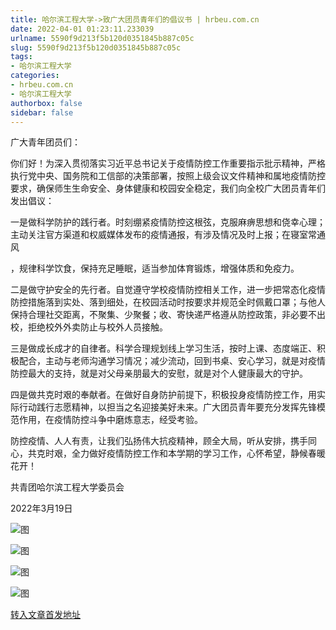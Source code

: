 ```yaml
---
title: 哈尔滨工程大学->致广大团员青年们的倡议书 | hrbeu.com.cn
date: 2022-04-01 01:23:11.233039
urlname: 5590f9d213f5b120d0351845b887c05c
slug: 5590f9d213f5b120d0351845b887c05c
tags: 
- 哈尔滨工程大学
categories:
- hrbeu.com.cn
- 哈尔滨工程大学
authorbox: false
sidebar: false
---
```

广大青年团员们：  

你们好！为深入贯彻落实习近平总书记关于疫情防控工作重要指示批示精神，严格执行党中央、国务院和工信部的决策部署，按照上级会议文件精神和属地疫情防控要求，确保师生生命安全、身体健康和校园安全稳定，我们向全校广大团员青年们发出倡议：

一是做科学防护的践行者。时刻绷紧疫情防控这根弦，克服麻痹思想和侥幸心理；主动关注官方渠道和权威媒体发布的疫情通报，有涉及情况及时上报；在寝室常通风
<!--more-->
，规律科学饮食，保持充足睡眠，适当参加体育锻炼，增强体质和免疫力。

二是做守护安全的先行者。自觉遵守学校疫情防控相关工作，进一步把常态化疫情防控措施落到实处、落到细处，在校园活动时按要求并规范全时佩戴口罩；与他人保持合理社交距离，不聚集、少聚餐；收、寄快递严格遵从防控政策，非必要不出校，拒绝校外外卖防止与校外人员接触。

三是做成长成才的自律者。科学合理规划线上学习生活，按时上课、态度端正、积极配合，主动与老师沟通学习情况；减少流动，回到书桌、安心学习，就是对疫情防控最大的支持，就是对父母亲朋最大的安慰，就是对个人健康最大的守护。

四是做共克时艰的奉献者。在做好自身防护前提下，积极投身疫情防控工作，用实际行动践行志愿精神，以担当之名迎接美好未来。广大团员青年要充分发挥先锋模范作用，在疫情防控斗争中磨炼意志，经受考验。

防控疫情、人人有责，让我们弘扬伟大抗疫精神，顾全大局，听从安排，携手同心，共克时艰，全力做好疫情防控工作和本学期的学习工作，心怀希望，静候春暖花开！

共青团哈尔滨工程大学委员会

2022年3月19日

![图](http://gongxue.cn/__local/E/24/0A/E4EA460EB31433A1D0FABDBE765_8C1D4015_1E2B4.jpg)

![图](http://gongxue.cn/__local/3/DA/CA/8A00E5DA762662A893C39BB3815_F212BB8B_105D2.jpg)

![图](http://gongxue.cn/__local/8/71/CE/A135B5B00D41CECEC7F88DB0EEA_AF1A6223_109EE.jpg)

![图](http://gongxue.cn/__local/0/F7/C1/527CEA6D10A22FD77AB6D7EE6D6_2B30F105_1D70D.jpg)

[转入文章首发地址](http://gongxue.cn/info/1141/69964.htm)